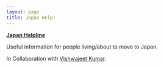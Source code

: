 ```yaml
---
layout: page
title: Japan Help!
---
```


[**Japan Helpline**](https://vishwajeetk1160.github.io/help_in_japan.html)

Useful information for people living/about to move to Japan.

In Collaboration with [Vishwajeet Kumar](https://vishwajeetkumar.com/).